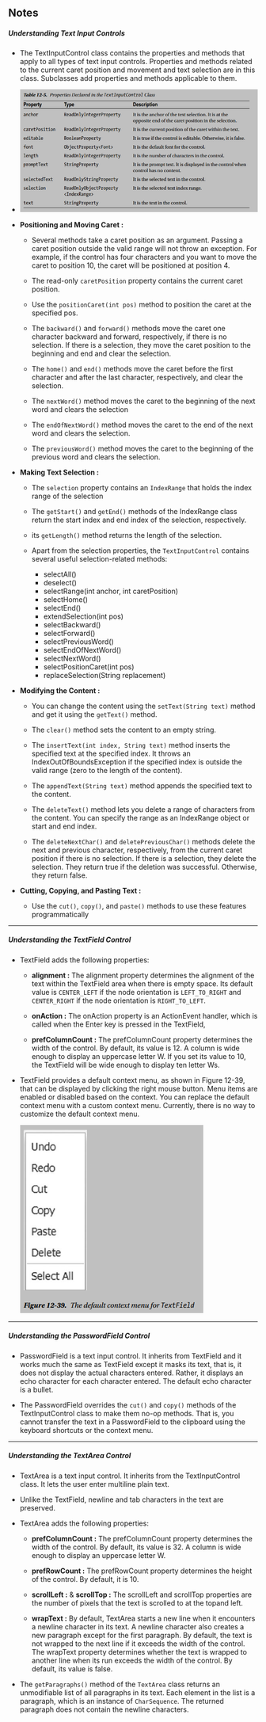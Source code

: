 ## Notes

##### Understanding Text Input Controls

* The TextInputControl class contains the properties and methods that apply to all types of text input controls. Properties and methods related to the current caret position and movement and text selection are in this class. Subclasses add properties and methods applicable to them.

* ![textInputControlProperty.PNG](/images/textInputControlProperty.PNG)

* __Positioning and Moving Caret :__
    * Several methods take a caret position as an argument. Passing a caret position outside the valid range will not throw an exception. For example, if the control has four characters and you want to move the caret to position 10, the caret will be positioned at position 4.

    * The read-only ```caretPosition``` property contains the current caret position.

    * Use the ```positionCaret(int pos)``` method to position the caret at the specified pos.

    * The ```backward()``` and ```forward()``` methods move the caret one character backward and forward, respectively, if there is no selection. If there is a selection, they move the caret position to the beginning and end and clear the selection.

    * The ```home()``` and ```end()``` methods move the caret before the first character and after the last character, respectively, and clear the selection.

    * The ```nextWord()``` method moves the caret to the beginning of the next word and clears the selection

    * The ```endOfNextWord()``` method moves the caret to the end of the next word and clears the selection.

    * The ```previousWord()``` method moves the caret to the beginning of the previous word and clears the selection.


* __Making Text Selection :__

    * The ```selection``` property contains an ```IndexRange``` that holds the index range of the selection

    * The ```getStart()``` and ```getEnd()``` methods of the IndexRange class return the start index and end index of the selection, respectively.

    * its ```getLength()``` method returns the length of the selection.

    * Apart from the selection properties, the ```TextInputControl``` contains several useful selection-related methods:
        * selectAll()
        * deselect()
        * selectRange(int anchor, int caretPosition)
        * selectHome()
        * selectEnd()
        * extendSelection(int pos)
        * selectBackward()
        * selectForward()
        * selectPreviousWord()
        * selectEndOfNextWord()
        * selectNextWord()
        * selectPositionCaret(int pos)
        * replaceSelection(String replacement)

* __Modifying the Content :__

    * You can change the content using the ```setText(String text)``` method and get it using the ```getText()``` method.

    * The ```clear()``` method sets the content to an empty string.

    * The ```insertText(int index, String text)``` method inserts the specified text at the specified index. It throws an IndexOutOfBoundsException if the specified index is outside the valid range (zero to the length of the content).

    * The ```appendText(String text)``` method appends the specified text to the content.

    * The ```deleteText()``` method lets you delete a range of characters from the content. You can specify the range as an IndexRange object or start and end index.

    * The ```deleteNextChar()``` and ```deletePreviousChar()``` methods delete the next and previous character, respectively, from the current caret position if there is no selection. If there is a selection, they delete the selection. They return true if the deletion was successful. Otherwise, they return false.

* __Cutting, Copying, and Pasting Text :__

    * Use the ```cut()```, ```copy()```, and ```paste()``` methods to use these features programmatically

***

##### Understanding the TextField Control

* TextField adds the following properties:
    * __alignment :__ The alignment property determines the alignment of the text within the TextField area when there is empty space. Its default value is ```CENTER_LEFT``` if the node orientation is ```LEFT_TO_RIGHT``` and ```CENTER_RIGHT``` if the node orientation is ```RIGHT_TO_LEFT```.

    * __onAction :__ The onAction property is an ActionEvent handler, which is called when the Enter key is pressed in the TextField,

    * __prefColumnCount :__ The prefColumnCount property determines the width of the control. By default, its value is 12. A column is wide enough to display an uppercase letter W. If you set its value to 10, the TextField will be wide enough to display ten letter Ws.

* TextField provides a default context menu, as shown in Figure 12-39, that can be displayed by clicking the right mouse button. Menu items are enabled or disabled based on the context. You can replace the default context menu with a custom context menu. Currently, there is no way to customize the default context menu.

    ![textFieldContextMenu.PNG](/images/textFieldContextMenu.PNG)

***

##### Understanding the PasswordField Control

* PasswordField is a text input control. It inherits from TextField and it works much the same as TextField except it masks its text, that is, it does not display the actual characters entered. Rather, it displays an echo character for each character entered. The default echo character is a bullet.

* The PasswordField overrides the ```cut()``` and ```copy()``` methods of the TextInputControl class to make them no-op methods. That is, you cannot transfer the text in a PasswordField to the clipboard using the keyboard shortcuts or the context menu.

***

##### Understanding the TextArea Control

* TextArea is a text input control. It inherits from the TextInputControl class. It lets the user enter multiline plain text.

* Unlike the TextField, newline and tab characters in the text are preserved.

* TextArea adds the following properties:
    * __prefColumnCount :__ The prefColumnCount property determines the width of the control. By default, its value is 32. A column is wide enough to display an uppercase letter W.

    * __prefRowCount :__ The prefRowCount property determines the height of the control. By default, it is 10.

    * __scrollLeft :__ & __scrollTop :__ The scrollLeft and scrollTop properties are the number of pixels that the text is scrolled to at the topand left.

    * __wrapText :__ By default, TextArea starts a new line when it encounters a newline character in its text. A newline character also creates a new paragraph except for the first paragraph. By default, the text is not wrapped to the next line if it exceeds the width of the control. The wrapText property determines whether the text is wrapped to another line when its run exceeds the width of the control. By default, its value is false.


* The ```getParagraphs()``` method of the ```TextArea``` class returns an unmodifiable list of all paragraphs in its text. Each element in the list is a paragraph, which is an instance of ```CharSequence```. The returned paragraph does not contain the newline characters. 
